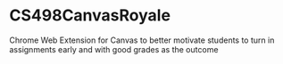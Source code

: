 # CS498CanvasRoyale
Chrome Web Extension for Canvas to better motivate students to turn in assignments early and with good grades as the outcome
